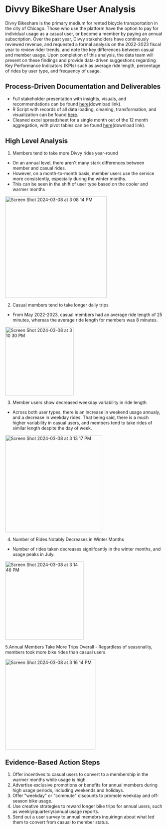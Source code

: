 # Divvy BikeShare User Analysis
Divvy Bikeshare is the primary medium for rented bicycle transportation in the city of Chicago. Those who use the platform have the option to pay for individual usage as a casual user, or become a member by paying an annual subscription. Over the past year, Divvy stakeholders have continously reviewed revenue, and requested a formal analysis on the 2022-2023 fiscal year to review rider trends, and note the key differences between casual and member usage. Upon completion of this analysis, the data team will present on these findings and provide data-driven suggestions regarding Key Performance Indicators (KPIs) such as average ride length, percentage of rides by user type, and frequency of usage. 

## Process-Driven Documentation and Deliverables
- Full stakeholder presentation with insights, visuals, and recommendations can be found [here](<https://github.com/stephaniegoodman/bikeshareanalysis/raw/main/2023_07_Divvy%20Bike%20Share%20Analysis_Stephanie%20Goodman.pptx>)(download link).
- R Script with records of all data loading, cleaning, transformation, and visualization can be found [here](https://github.com/stephaniegoodman/bikeshareanalysis/blob/5149892fa49134ce5f8caf086c3163e8fd4caaec/divvybikeshare.r).
- Cleaned excel spreadsheet for a single month out of the 12 month aggregation, with pivot tables can be found [here](https://github.com/stephaniegoodman/bikeshareanalysis/raw/main/2022_12-Divvy-TripData.xlsx)(download link).

## High Level Analysis
1. Members tend to take more Divvy rides year-round
  - On an annual level, there aren't many stark differences between member and casual rides.
  - However, on a month-to-month basis, member users use the service more consistently, especially during the winter months.
  - This can be seen in the shift of user type based on the cooler and warmer months
    
<img width="325" alt="Screen Shot 2024-03-08 at 3 08 14 PM" src="https://github.com/stephaniegoodman/bikeshareanalysis/assets/65201326/8a1db5d1-4fa8-4bba-895d-e7105e3f4128">

2. Casual members tend to take longer daily trips
  - From May 2022-2023, casual members had an average ride length of 25 minutes, whereas the average ride length for members was 8 minutes.
    
<img width="219" alt="Screen Shot 2024-03-08 at 3 10 30 PM" src="https://github.com/stephaniegoodman/bikeshareanalysis/assets/65201326/962a9eb6-6c86-4c58-b4da-9a50201285e5">

3. Member users show decreased weekday variability in ride length
  - Across both user types, there is an increase in weekend usage annualy, and a decrease in weekday rides. That being said, there is a much higher variability in casual users, and members tend to take rides of similar length despite the day of week.
    
<img width="311" alt="Screen Shot 2024-03-08 at 3 13 17 PM" src="https://github.com/stephaniegoodman/bikeshareanalysis/assets/65201326/75576057-6a93-407d-a576-93b22a598424">

4. Number of Rides Notably Decreases in Winter Months
  - Number of rides taken decreases signiifcantly in the winter months, and usage peaks in July.
<img width="251" alt="Screen Shot 2024-03-08 at 3 14 46 PM" src="https://github.com/stephaniegoodman/bikeshareanalysis/assets/65201326/5aea4a66-9e04-45bc-90cc-0db20423bf22">

5.Annual Members Take More Trips Overall
    - Regardless of seasonality, members took more bike rides than casual users.
      
<img width="289" alt="Screen Shot 2024-03-08 at 3 16 14 PM" src="https://github.com/stephaniegoodman/bikeshareanalysis/assets/65201326/97499325-212d-416c-bae8-ee6935deedd4">


## Evidence-Based Action Steps
1. Offer incentives to casual users to convert to a membership in the warmer months while usage is high.
2. Advertise exclusive promotions or benefits for annual members during high usage periods, including weekends and holidays.
3. Offer "weekday" or "commute" discounts to promote weekday and off-season bike usage.
4. Use creative strategies to reward longer bike trips for annual users, such as weekly/quarterly/annual usage reports.
5. Send out a user survey to annual memebrs inquiringn about what led them to convert from casual to member status.




